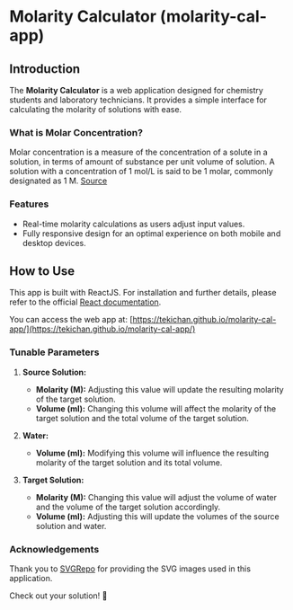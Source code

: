 # Molarity Calculator (molarity-cal-app)

## Introduction

The **Molarity Calculator** is a web application designed for chemistry students and laboratory technicians. It provides a simple interface for calculating the molarity of solutions with ease.

### What is Molar Concentration?

Molar concentration is a measure of the concentration of a solute in a solution, in terms of amount of substance per unit volume of solution. A solution with a concentration of 1 mol/L is said to be 1 molar, commonly designated as 1 M. [Source](https://en.wikipedia.org/wiki/Molar_concentration)

### Features

- Real-time molarity calculations as users adjust input values.
- Fully responsive design for an optimal experience on both mobile and desktop devices.

## How to Use

This app is built with ReactJS. For installation and further details, please refer to the official [React documentation](https://reactjs.org/docs/getting-started.html).

You can access the web app at: [https://tekichan.github.io/molarity-cal-app/](https://tekichan.github.io/molarity-cal-app/)

### Tunable Parameters

1. **Source Solution:**
   - **Molarity (M):** Adjusting this value will update the resulting molarity of the target solution.
   - **Volume (ml):** Changing this volume will affect the molarity of the target solution and the total volume of the target solution.

2. **Water:**
   - **Volume (ml):** Modifying this volume will influence the resulting molarity of the target solution and its total volume.

3. **Target Solution:**
   - **Molarity (M):** Changing this value will adjust the volume of water and the volume of the target solution accordingly.
   - **Volume (ml):** Adjusting this will update the volumes of the source solution and water.

### Acknowledgements

Thank you to [SVGRepo](https://www.svgrepo.com/) for providing the SVG images used in this application.

Check out your solution! 🌟
